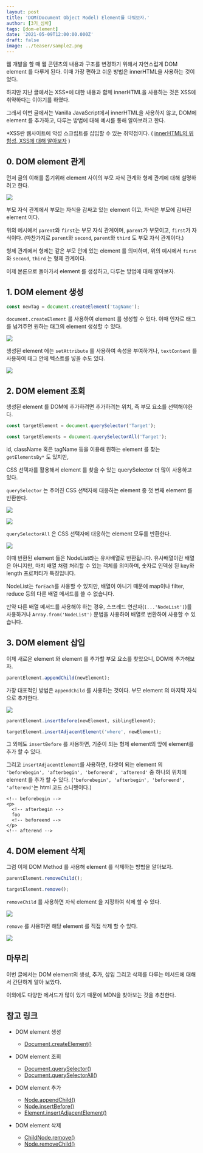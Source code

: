```yaml
---
layout: post
title: 'DOM(Document Object Model) Element를 다뤄보자.'
author: [3기_심바]
tags: [dom-element]
date: '2021-05-09T12:00:00.000Z'
draft: false
image: ../teaser/sample2.png
---
```


웹 개발을 할 때 웹 콘텐츠의 내용과 구조를 변경하기 위해서 자연스럽게 DOM element 를 다루게 된다. 이때 가장 편하고 쉬운 방법은 innerHTML을 사용하는 것이었다.

하지만 지난 글에서는 XSS\*에 대한 내용과 함께 innerHTML을 사용하는 것은 XSS에 취약하다는 이야기를 하였다.

그래서 이번 글에서는 Vanilla JavaScript에서 innerHTML을 사용하지 않고, DOM에 element 를 추가하고, 다루는 방법에 대해 예시를 통해 알아보려고 한다.

\*XSS란 웹사이트에 악성 스크립트를 삽입할 수 있는 취약점이다. ( [innerHTML의 위험성, XSS에 대해 알아보자](https://woowacourse.github.io/tecoble/post/2021-04-26-cross-site-scripting/) )

## 0. DOM element 관계

먼저 글의 이해를 돕기위해 element 사이의 부모 자식 관계와 형제 관계에 대해 설명하려고 한다.

![](../images/2021-05-09-handle-dom-element.png)

부모 자식 관계에서 부모는 자식을 감싸고 있는 element 이고, 자식은 부모에 감싸진 element 이다.

위의 예시에서 `parent`와 `first`는 부모 자식 관계이며, `parent`가 부모이고, `first`가 자식이다. (마찬가지로 `parent`와 `second`, `parent`와 `third` 도 부모 자식 관계이다.)

형제 관계에서 형제는 같은 부모 안에 있는 element 를 의미하며, 위의 예시에서 `first`와 `second`, `third` 는 형제 관계이다.

이제 본론으로 돌아가서 element 를 생성하고, 다루는 방법에 대해 알아보자.

## 1. DOM element 생성

```javascript
const newTag = document.createElement('tagName');
```

`document.createElement` 를 사용하여 element 를 생성할 수 있다. 이때 인자로 태그를 넘겨주면 원하는 태그의 element 생성할 수 있다.

![](../images/2021-05-09-create-dom-element-1.png)

생성된 element 에는 `setAttribute` 를 사용하여 속성을 부여하거나, `textContent` 를 사용하여 태그 안에 텍스트를 넣을 수도 있다.

![](../images/2021-05-09-create-dom-element-2.png)

## 2. DOM element 조회

생성된 element 를 DOM에 추가하려면 추가하려는 위치, 즉 부모 요소를 선택해야한다.

```javascript
const targetElement = document.querySelector('Target');

const targetElements = document.querySelectorAll('Target');
```

id, className 혹은 tagName 등을 이용해 원하는 element 를 찾는 `getElementsBy*` 도 있지만,

CSS 선택자를 활용해서 element 를 찾을 수 있는 querySelector 더 많이 사용하고 있다.

`querySelector` 는 주어진 CSS 선택자에 대응하는 element 중 첫 번째 element 를 반환한다.

![](../images/2021-05-09-read-dom-element-1.png)

![](../images/2021-05-09-read-dom-element-2.png)

`querySelectorAll` 은 CSS 선택자에 대응하는 element 모두를 반환한다.

![](../images/2021-05-09-read-dom-element-3.png)

이때 반환된 element 들은 NodeList라는 유사배열로 반환됩니다. 유사배열이란 배열은 아니지만, 마치 배열 처럼 처리할 수 있는 객체를 의미하며, 숫자로 인덱싱 된 key와 length 프로퍼티가 특징입니다.

NodeList는 `forEach`를 사용할 수 있지만, 배열이 아니기 때문에 map이나 filter, reduce 등의 다른 배열 메서드를 쓸 수 없습니다.

만약 다른 배열 메서드를 사용해야 하는 경우, 스프레드 연산자(`[...'NodeList']`)를 사용하거나 `Array.from('NodeList')` 문법을 사용하여 배열로 변환하여 사용할 수 있습니다.

## 3. DOM element 삽입

이제 새로운 element 와 element 를 추가할 부모 요소를 찾았으니, DOM에 추가해보자.

```javascript
parentElement.appendChild(newElement);
```

가장 대표적인 방법은 `appendChild` 를 사용하는 것이다. 부모 element 의 마지막 자식으로 추가한다.

![](../images/2021-05-09-update-dom-element.png)

```javascript
parentElement.insertBefore(newElement, siblingElement);

targetElement.insertAdjacentElement('where', newElement);
```

그 외에도 `insertBefore` 를 사용하면, 기준이 되는 형제 element의 앞에 element를 추가 할 수 있다.

그리고 `insertAdjacentElement`를 사용하면, 타겟이 되는 element 의 `'beforebegin', 'afterbegin', 'beforeend', 'afterend'` 중 하나의 위치에 element 를 추가 할 수 있다. (`'beforebegin', 'afterbegin', 'beforeend', 'afterend'`는 html 코드 스니펫이다.)

```
<!-- beforebegin -->
<p>
  <!-- afterbegin -->
  foo
  <!-- beforeend -->
</p>
<!-- afterend -->
```

## 4. DOM element 삭제

그럼 이제 DOM Method 를 사용해 element 를 삭제하는 방법을 알아보자.

```javascript
parentElement.removeChild();

targetElement.remove();
```

`removeChild` 를 사용하면 자식 element 을 지정하여 삭제 할 수 있다.

![](../images/2021-05-09-delete-dom-element-1.png)

`remove` 를 사용하면 해당 element 를 직접 삭제 할 수 있다.

![](../images/2021-05-09-delete-dom-element-2.png)

## 마무리

이번 글에서는 DOM element의 생성, 추가, 삽입 그리고 삭제를 다루는 메서드에 대해서 간단하게 알아 보았다.

이외에도 다양한 메서드가 많이 있기 때문에 MDN을 찾아보는 것을 추천한다.

## 참고 링크

- DOM element 생성

  - [Document.createElement()](https://developer.mozilla.org/ko/docs/Web/API/Document/createElement)

- DOM element 조회

  - [Document.querySelector()](https://developer.mozilla.org/ko/docs/Web/API/Document/querySelector)
  - [Document.querySelectorAll()](https://developer.mozilla.org/ko/docs/Web/API/Document/querySelectorAll)

- DOM element 추가

  - [Node.appendChild()](https://developer.mozilla.org/ko/docs/Web/API/Node/appendChild)
  - [Node.insertBefore()](https://developer.mozilla.org/ko/docs/Web/API/Node/insertBefore)
  - [Element.insertAdjacentElement()](https://developer.mozilla.org/en-US/docs/Web/API/Element/insertAdjacentElement)

- DOM element 삭제
  - [ChildNode.remove()](https://developer.mozilla.org/en-US/docs/Web/API/ChildNode/remove)
  - [Node.removeChild()](https://developer.mozilla.org/en-US/docs/Web/API/Node/removeChild)
